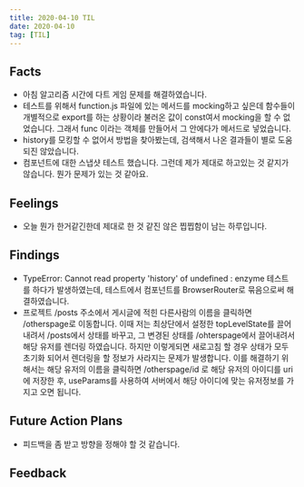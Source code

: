 ```yaml
---
title: 2020-04-10 TIL
date: 2020-04-10
tag: [TIL]
---
```


## Facts

- 아침 알고리즘 시간에 다트 게임 문제를 해결하였습니다.
- 테스트를 위해서 function.js 파일에 있는 메서드를 mocking하고 싶은데 함수들이 개별적으로 export를 하는 상황이라 불러온 값이 const여서 mocking을 할 수 없었습니다. 그래서 func 이라는 객체를 만들어서 그 안에다가 메서드로 넣었습니다.
- history를 모킹할 수 없어서 방법을 찾아봤는데, 검색해서 나온 결과들이 별로 도움되진 않았습니다.
- 컴포넌트에 대한 스냅샷 테스트 했습니다. 그런데 제가 제대로 하고있는 것 같지가 않습니다. 뭔가 문제가 있는 것 같아요.

## Feelings

- 오늘 뭔가 한거같긴한데 제대로 한 것 같진 않은 찝찝함이 남는 하루입니다.

## Findings

- TypeError: Cannot read property 'history' of undefined : enzyme 테스트를 하다가 발생하였는데, 테스트에서 컴포넌트를 BrowserRouter로 묶음으로써 해결하였습니다.
- 프로젝트 /posts 주소에서 게시글에 적힌 다른사람의 이름을 클릭하면 /otherspage로 이동합니다. 이때 저는 최상단에서 설정한 topLevelState를 끌어내려서 /posts에서 상태를 바꾸고, 그 변경된 상태를 /ohterspage에서 끌어내려서 해당 유저를 렌더링 하였습니다. 하지만 이렇게되면 새로고침 할 경우 상태가 모두 초기화 되어서 렌더링을 할 정보가 사라지는 문제가 발생합니다. 이를 해결하기 위해서는 해당 유저의 이름을 클릭하면 /otherspage/id 로 해당 유저의 아이디를 uri에 저장한 후, useParams를 사용하여 서버에서 해당 아이디에 맞는 유저정보를 가지고 오면 됩니다.

## Future Action Plans

- 피드백을 좀 받고 방향을 정해야 할 것 같습니다.

## Feedback
